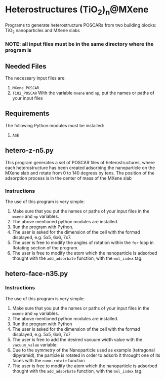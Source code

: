 # Heterostructures (TiO<sub>2</sub>)<sub>n</sub>@MXene
Programs to generate heterostructure POSCARs from two building blocks: TiO<sub>2</sub> nanoparticles and MXene slabs

### NOTE: all input files must be in the same directory where the program is

## Needed Files
The necessary input files are:
  1.  `MXene_POSCAR`
  2.  `TiO2_POSCAR`
With the variable `mxene` and `np`, put the names or paths of your input files

## Requirements  
The following Python modules must be installed:
  1. `ASE`

## hetero-z-n5.py
This program generates a set of POSCAR files of heterostructures, where each heterostructure has been created adsorbing the nanoparticle on the MXene slab and rotate from 0 to 140 degrees by tens. The position of the adsorption process is in the center of mass of the MXene slab

### Instructions
The use of this program is very simple:
1.  Make sure that you put the names or paths of your input files in the `mxene` and `np` variables.
2.  The above mentioned python modules are installed.
3.  Run the program with Python.
4.  The user is asked for the dimension of the cell with the formad displayed, e.g. 5x5, 6x6, 7x7.
5.  The user is free to modify the angles of rotation within the `for` loop in Rotating section of the program.
6.  The user is free to modify the atom which the nanoparticle is adsorbed thought with the `add_adsorbate` function, with the `mol_index` tag.

## hetero-face-n35.py

### Instructions
The use of this program is very simple:
1.  Make sure that you put the names or paths of your input files in the `mxene` and `np` variables.
2.  The above mentioned python modules are installed.
3.  Run the program with Python
4.  The user is asked for the dimension of the cell with the formad displayed, e.g. 5x5, 6x6, 7x7
5.  The user is free to add the desired vacuum width value with the `vacuum_value` variable.
6.  Due to the symmetry of the Nanoparticle used as example (tetragonal dipyramid), the particle is rotated in order to adsorb it throught one of its faces with the `nano.rotate` function
7.  The user is free to modify the atom which the nanoparticle is adsorbed thought with the `add_adsorbate` function, with the `mol_index` tag.

